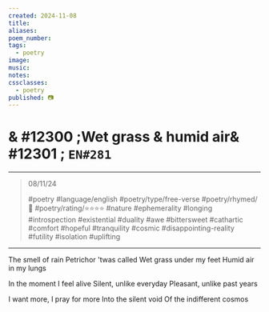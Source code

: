 ```yaml
---
created: 2024-11-08
title:
aliases:
poem_number:
tags:
  - poetry
image:
music:
notes:
cssclasses:
  - poetry
published: 📷
---
```

# & #12300 ;Wet grass & humid air& #12301 ; `EN#281`

---

> 08/11/24
> 
> #poetry 
> #language/english 
> #poetry/type/free-verse 
> #poetry/rhymed/🔴 
> #poetry/rating/⭐⭐⭐⭐ 
> #nature #ephemerality #longing #introspection #existential #duality #awe #bittersweet #cathartic #comfort #hopeful #tranquility #cosmic #disappointing-reality #futility #isolation #uplifting 

---

The smell of rain
Petrichor 'twas called
Wet grass under my feet
Humid air in my lungs

In the moment I feel alive
Silent, unlike everyday
Pleasant, unlike past years

I want more, I pray for more
Into the silent void
Of the indifferent cosmos